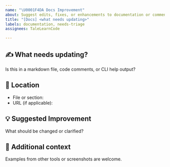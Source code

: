 ```yaml
---
name: "\U0001F4DA Docs Improvement"
about: Suggest edits, fixes, or enhancements to documentation or comments
title: "[Docs] <what needs updating>"
labels: documentation, needs-triage
assignees: TaleLearnCode

---
```


## ✍️ What needs updating?

Is this in a markdown file, code comments, or CLI help output?

## 📄 Location

- File or section:  
- URL (if applicable):

## 💡 Suggested Improvement

What should be changed or clarified?

## 📎 Additional context

Examples from other tools or screenshots are welcome.
